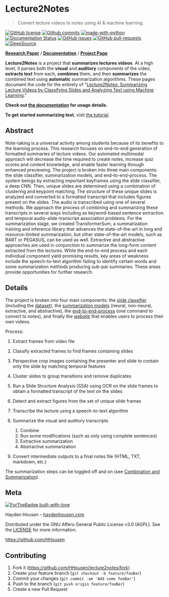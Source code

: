# Lecture2Notes

> Convert lecture videos to notes using AI & machine learning.

[![GitHub license](https://img.shields.io/github/license/HHousen/lecture2notes.svg)](https://github.com/HHousen/lecture2notes/blob/master/LICENSE) [![Github commits](https://img.shields.io/github/last-commit/HHousen/lecture2notes.svg)](https://github.com/HHousen/lecture2notes/commits/master) [![made-with-python](https://img.shields.io/badge/Made%20with-Python-1f425f.svg)](https://www.python.org/) [![Documentation Status](https://readthedocs.org/projects/lecture2notes/badge/?version=latest)](https://lecture2notes.readthedocs.io/en/latest/?badge=latest) [![GitHub issues](https://img.shields.io/github/issues/HHousen/lecture2notes.svg)](https://GitHub.com/HHousen/lecture2notes/issues/) [![GitHub pull-requests](https://img.shields.io/github/issues-pr/HHousen/lecture2notes.svg)](https://GitHub.com/HHousen/lecture2notes/pull/) [![DeepSource](https://static.deepsource.io/deepsource-badge-light-mini.svg)](https://deepsource.io/gh/HHousen/lecture2notes/?ref=repository-badge)

**[Research Paper]()** / **[Documentation](https://lecture2notes.readthedocs.io/en/latest)** / **[Project Page](https://haydenhousen.com/projects/lecture2notes/)**

**Lecture2Notes** is a project that **summarizes lectures videos**. At a high level, it parses both the **visual** and **auditory** components of the video, **extracts text** from each, **combines** them, and then **summarizes** the combined text using **automatic** summarization algorithms. These pages document the code for the entirety of "[Lecture2Notes: Summarizing Lecture Videos by Classifying Slides and Analyzing Text using Machine Learning]()."

**Check out [the documentation](https://lecture2notes.readthedocs.io/en/latest) for usage details.**

**To get started summarizing text**, visit [the tutorial](https://lecture2notes.readthedocs.io/en/latest/getting-started/tutorial.html).

## Abstract

Note-taking is a universal activity among students because of its benefits to the learning process. This research focuses on end-to-end generation of formatted summaries of lecture videos. Our automated multimodal approach will decrease the time required to create notes, increase quiz scores and content knowledge, and enable faster learning through enhanced previewing. The project is broken into three main components: the slide classifier, summarization models, and end-to-end-process. The system beings by extracting important keyframes using the slide classifier, a deep CNN. Then, unique slides are determined using a combination of clustering and keypoint matching. The structure of these unique slides is analyzed and converted to a formatted transcript that includes figures present on the slides. The audio is transcribed using one of several methods. We approach the process of combining and summarizing these transcripts in several ways including as keyword-based sentence extraction and temporal audio-slide-transcript association problems. For the summarization stage, we created TransformerSum, a summarization training and inference library that advances the state-of-the-art in long and resource-limited summarization, but other state-of-the-art models, such as BART or PEGASUS, can be used as well. Extractive and abstractive approaches are used in conjunction to summarize the long-form content extracted from the lectures. While the end-to-end process and each individual component yield promising results, key areas of weakness include the speech-to-text algorithm failing to identify certain words and some summarization methods producing sub-par summaries. These areas provide opportunities for further research.

## Details

The project is broken into four main components: the [slide classifier](https://lecture2notes.readthedocs.io/en/latest/models/slide-classifier.html#sc-overview) (including the [dataset](https://lecture2notes.readthedocs.io/en/latest/dataset/general.html#dataset-general-information)), the [summarization models](https://lecture2notes.readthedocs.io/en/latest/models/summarizers.html#summarizers) (neural, non-neural, extractive, and abstractive), the [end-to-end-process](https://lecture2notes.readthedocs.io/en/latest/end-to-end/general.html#e2e-general-info) (one command to convert to notes), and finally the [website](https://lecture2notes.com>) that enables users to process their own videos.

Process:

1. Extract frames from video file
2. Classify extracted frames to find frames containing slides
3. Perspective crop images containing the presenter and slide to contain only the slide by matching temporal features
4. Cluster slides to group transitions and remove duplicates
5. Run a Slide Structure Analysis (SSA) using OCR on the slide frames to obtain a formatted transcript of the text on the slides
6. Detect and extract figures from the set of unique slide frames
7. Transcribe the lecture using a speech-to-text algorithm
8. Summarize the visual and auditory transcripts

    1. Combine
    2. Run some modifications (such as only using complete sentences)
    3. Extractive summarization
    4. Abstractive summarization

9. Convert intermediate outputs to a final notes file (HTML, TXT, markdown, etc.)

The summarization steps can be toggled off and on (see [Combination and Summarization](https://lecture2notes.readthedocs.io/en/latest/end-to-end/combination-summarization.html#e2e-summarization-approaches)).

## Meta

[![ForTheBadge built-with-love](https://ForTheBadge.com/images/badges/built-with-love.svg)](https://GitHub.com/HHousen/)

Hayden Housen – [haydenhousen.com](https://haydenhousen.com)

Distributed under the GNU Affero General Public License v3.0 (AGPL). See the [LICENSE](LICENSE) for more information.

<https://github.com/HHousen>

## Contributing

1. Fork it (<https://github.com/HHousen/lecture2notes/fork>)
2. Create your feature branch (`git checkout -b feature/fooBar`)
3. Commit your changes (`git commit -am 'Add some fooBar'`)
4. Push to the branch (`git push origin feature/fooBar`)
5. Create a new Pull Request
